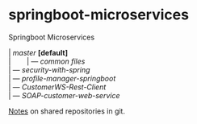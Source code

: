 # springboot-microservices
Springboot Microservices

| _master_ **[default]** <br>
|&nbsp;&nbsp;&nbsp;&nbsp;&nbsp;&nbsp;&nbsp;&nbsp;| — _common files_<br> 
| —  _security-with-spring_ <br>
| — _profile-manager-springboot_ <br>
| — _CustomerWS-Rest-Client_ <br>
| — _SOAP-customer-web-service_

[Notes](https://medium.com/@junem3ta/decluttering-your-github-repository-cc4135b0567) on shared repositories in git.

